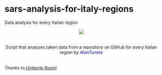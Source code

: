 # sars-analysis-for-italy-regions
Data analysis for every Italian region
<!DOCTYPE HTML>
<html>
  <head>
  <center><i><img src="https://www.python.org/static/apple-touch-icon-72x72-precomposed.png"></i></center>
  </head>
  <br>
  <br>
  <body>
  <center>Script that analyzes taken data from a repository on GitHub for every Italian region by <i><font color="blue">AlanTurista</font></i></center>
    <br>
    <br>
    <i>Thanks to<a href="https://github.com/pcm-dpc/COVID-19"> Umberto Rosini</a></i>


</html>
